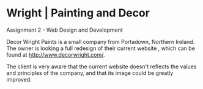 # Wright | Painting and Decor
 
Assignment 2 - Web Design and Development

Decor Wright Paints is a small company from Portadown, Northern Ireland. The owner is looking a full redesign of their current website , which can be found at http://www.decorwright.com/.

The client is very aware that the current website doesn't reflects the values and principles of the company, and that its image could be greatly improved.
